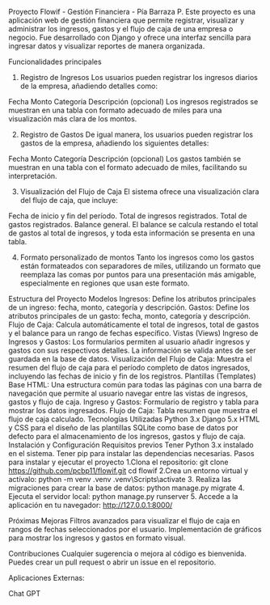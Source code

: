 Proyecto Flowif - Gestión Financiera - Pía Barraza P.
Este proyecto es una aplicación web de gestión financiera que permite registrar, visualizar y administrar los ingresos, gastos y el flujo de caja de una empresa o negocio. Fue desarrollado con Django y ofrece una interfaz sencilla para ingresar datos y visualizar reportes de manera organizada.

Funcionalidades principales
1. Registro de Ingresos
Los usuarios pueden registrar los ingresos diarios de la empresa, añadiendo detalles como:

Fecha
Monto
Categoría
Descripción (opcional)
Los ingresos registrados se muestran en una tabla con formato adecuado de miles para una visualización más clara de los montos.

2. Registro de Gastos
De igual manera, los usuarios pueden registrar los gastos de la empresa, añadiendo los siguientes detalles:

Fecha
Monto
Categoría
Descripción (opcional)
Los gastos también se muestran en una tabla con el formato adecuado de miles, facilitando su interpretación.

3. Visualización del Flujo de Caja
El sistema ofrece una visualización clara del flujo de caja, que incluye:

Fecha de inicio y fin del período.
Total de ingresos registrados.
Total de gastos registrados.
Balance general.
El balance se calcula restando el total de gastos al total de ingresos, y toda esta información se presenta en una tabla.

4. Formato personalizado de montos
Tanto los ingresos como los gastos están formateados con separadores de miles, utilizando un formato que reemplaza las comas por puntos para una presentación más amigable, especialmente en regiones que usan este formato.

Estructura del Proyecto
Modelos
Ingresos: Define los atributos principales de un ingreso: fecha, monto, categoría y descripción.
Gastos: Define los atributos principales de un gasto: fecha, monto, categoría y descripción.
Flujo de Caja: Calcula automáticamente el total de ingresos, total de gastos y el balance para un rango de fechas específico.
Vistas (Views)
Ingreso de Ingresos y Gastos: Los formularios permiten al usuario añadir ingresos y gastos con sus respectivos detalles. La información se valida antes de ser guardada en la base de datos.
Visualización del Flujo de Caja: Muestra el resumen del flujo de caja para el período completo de datos ingresados, incluyendo las fechas de inicio y fin de los registros.
Plantillas (Templates)
Base HTML: Una estructura común para todas las páginas con una barra de navegación que permite al usuario navegar entre las vistas de ingresos, gastos y flujo de caja.
Ingreso y Gastos: Formulario de registro y tabla para mostrar los datos ingresados.
Flujo de Caja: Tabla resumen que muestra el flujo de caja calculado.
Tecnologías Utilizadas
Python 3.x
Django 5.x
HTML y CSS para el diseño de las plantillas
SQLite como base de datos por defecto para el almacenamiento de los ingresos, gastos y flujo de caja.
Instalación y Configuración
Requisitos previos
Tener Python 3.x instalado en el sistema.
Tener pip para instalar las dependencias necesarias.
Pasos para instalar y ejecutar el proyecto
1.Clona el repositorio:
git clone https://github.com/pcbp11/flowif.git
cd flowif
2.Crea un entorno virtual y actívalo:
python -m venv .venv
.venv\Scripts\activate
3. Realiza las migraciones para crear la base de datos:
python manage.py migrate
4. Ejecuta el servidor local:
python manage.py runserver
5. Accede a la aplicación en tu navegador:
http://127.0.0.1:8000/

Próximas Mejoras
Filtros avanzados para visualizar el flujo de caja en rangos de fechas seleccionados por el usuario.
Implementación de gráficos para mostrar los ingresos y gastos en formato visual.

Contribuciones
Cualquier sugerencia o mejora al código es bienvenida. Puedes crear un pull request o abrir un issue en el repositorio.

Aplicaciones Externas: 

Chat GPT
